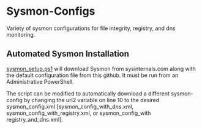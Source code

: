 # Sysmon-Configs
Variety of sysmon configurations for file integrity, registry, and dns monitoring.

## Automated Sysmon Installation

[sysmon_setup.ps1](https://raw.githubusercontent.com/Starke427/Sysmon-Configs/master/sysmon_setup.ps1) will download Sysmon from sysinternals.com along with the default configuration file from this github. It must be run from an Administrative PowerShell.

The script can be modified to automatically download a different sysmon-config by changing the url2 variable on line 10 to the desired sysmon_config.xml [sysmon_config_with_dns.xml, sysmon_config_with_registry.xml, or sysmon_config_with registry_and_dns.xml].

